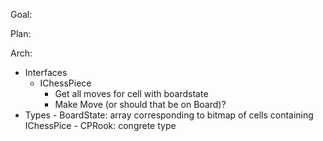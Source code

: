 Goal:

Plan:

Arch:
   - Interfaces
     - IChessPiece
       - Get all moves for cell with boardstate
       - Make Move (or should that be on Board)?
   - Types 
    - BoardState: array corresponding to bitmap of cells containing IChessPice
    - CPRook: congrete type

